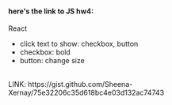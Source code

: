 #### here's the link to JS hw4:
React 
- click text to show: checkbox, button
- checkbox: bold
- button: change size
<br>
LINK:
https://gist.github.com/Sheena-Xernay/75e32206c35d618bc4e03d132ac74743

